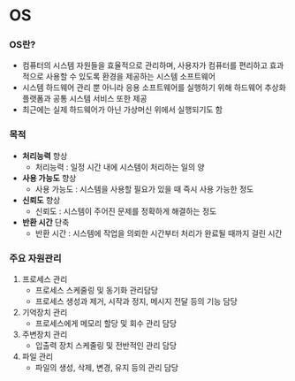 # OS
### OS란?
* 컴퓨터의 시스템 자원들을 효율적으로 관리하며, 사용자가 컴퓨터를 편리하고 효과적으로 사용할 수 있도록 환경을 제공하는 시스템 소프트웨어
* 시스템 하드웨어 관리 뿐 아니라 응용 소프트웨어를 실행하기 위해 하드웨어 추상화 플랫폼과 공통 시스템 서비스 또한 제공
* 최근에는 실제 하드웨어가 아닌 가상머신 위에서 실행되기도 함
### 목적
* **처리능력** 향상
  * 처리능력 : 일정 시간 내에 시스템이 처리하는 일의 양
* **사용 가능도** 향상
  * 사용 가능도 : 시스템을 사용할 필요가 있을 때 즉시 사용 가능한 정도 
* **신뢰도** 향상
  * 신뢰도 : 시스템이 주어진 문제를 정확하게 해결하는 정도
* **반환 시간** 단축
  * 반환 시간 : 시스템에 작업을 의뢰한 시간부터 처리가 완료될 때까지 걸린 시간
### 주요 자원관리
1. 프로세스 관리
    * 프로세스 스케줄링 및 동기화 관리담당
    * 프로세스 생성과 제거, 시작과 정지, 메시지 전달 등의 기능 담당
2. 기억장치 관리
    * 프로세스에게 메모리 할당 및 회수 관리 담당
3. 주변장치 관리
    * 입출력 장치 스케줄링 및 전반적인 관리 담당
4. 파일 관리
    * 파일의 생성, 삭제, 변경, 유지 등의 관리 담당
